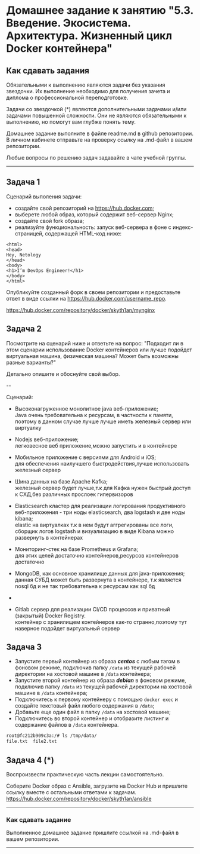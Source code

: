 
# Домашнее задание к занятию "5.3. Введение. Экосистема. Архитектура. Жизненный цикл Docker контейнера"

## Как сдавать задания

Обязательными к выполнению являются задачи без указания звездочки. Их выполнение необходимо для получения зачета и диплома о профессиональной переподготовке.

Задачи со звездочкой (*) являются дополнительными задачами и/или задачами повышенной сложности. Они не являются обязательными к выполнению, но помогут вам глубже понять тему.

Домашнее задание выполните в файле readme.md в github репозитории. В личном кабинете отправьте на проверку ссылку на .md-файл в вашем репозитории.

Любые вопросы по решению задач задавайте в чате учебной группы.

---

## Задача 1

Сценарий выполения задачи:

- создайте свой репозиторий на https://hub.docker.com;
- выберете любой образ, который содержит веб-сервер Nginx;
- создайте свой fork образа;
- реализуйте функциональность:
запуск веб-сервера в фоне с индекс-страницей, содержащей HTML-код ниже:
```
<html>
<head>
Hey, Netology
</head>
<body>
<h1>I’m DevOps Engineer!</h1>
</body>
</html>
```
Опубликуйте созданный форк в своем репозитории и предоставьте ответ в виде ссылки на https://hub.docker.com/username_repo.  

https://hub.docker.com/repository/docker/skyth1an/mynginx

## Задача 2

Посмотрите на сценарий ниже и ответьте на вопрос:
"Подходит ли в этом сценарии использование Docker контейнеров или лучше подойдет виртуальная машина, физическая машина? Может быть возможны разные варианты?"

Детально опишите и обоснуйте свой выбор.

--

Сценарий:

- Высоконагруженное монолитное java веб-приложение;  
Java очень требовательна к ресурсам, в частности к памяти, поэтому в данном случае лучше лучше иметь железный сервер или виртуалку  

- Nodejs веб-приложение;  
легковесное веб приложение,можно запустить и в контейнере
- Мобильное приложение c версиями для Android и iOS;  
для обеспечения наилучшего быстродействия,лучше использовать железный сервер
- Шина данных на базе Apache Kafka;  
железный сервер будет лучше,т.к для Кафка нужен быстрый доступ к СХД,без различных прослоек гипервизоров  

- Elasticsearch кластер для реализации логирования продуктивного веб-приложения - три ноды elasticsearch, два logstash и две ноды kibana;  
elastic на виртуалках т.к в нем будут аггрегированы все логи,  сборщик логов logstash и визуализацию в виде Kibana можно развернуть в контейнерах  

- Мониторинг-стек на базе Prometheus и Grafana;  
для этих целей достаточно контейнеров,ресурсов контейнеров достаточно  

- MongoDB, как основное хранилище данных для java-приложения;  
данная СУБД может быть развернута в контейнере, т.к является nosql бд и не так требовательна к ресурсам как sql бд  
- 
- Gitlab сервер для реализации CI/CD процессов и приватный (закрытый) Docker Registry.  
контейнер с хранилищем контейнеров как-то странно,поэтому тут наверное подойдет виртуальный сервер

## Задача 3

- Запустите первый контейнер из образа ***centos*** c любым тэгом в фоновом режиме, подключив папку ```/data``` из текущей рабочей директории на хостовой машине в ```/data``` контейнера;
- Запустите второй контейнер из образа ***debian*** в фоновом режиме, подключив папку ```/data``` из текущей рабочей директории на хостовой машине в ```/data``` контейнера;
- Подключитесь к первому контейнеру с помощью ```docker exec``` и создайте текстовый файл любого содержания в ```/data```;
- Добавьте еще один файл в папку ```/data``` на хостовой машине;
- Подключитесь во второй контейнер и отобразите листинг и содержание файлов в ```/data``` контейнера.  

```bash
root@fc212b909c3a:/# ls /tmp/data/
file.txt  file2.txt

```

## Задача 4 (*)

Воспроизвести практическую часть лекции самостоятельно.

Соберите Docker образ с Ansible, загрузите на Docker Hub и пришлите ссылку вместе с остальными ответами к задачам.  
https://hub.docker.com/repository/docker/skyth1an/ansible

  
---

### Как cдавать задание

Выполненное домашнее задание пришлите ссылкой на .md-файл в вашем репозитории.

---
